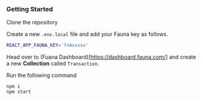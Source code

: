 ### Getting Started

Clone the repository

Create a new `.env.local` file and add your Fauna key as follows.

```sh
REACT_APP_FAUNA_KEY='fnAxxxxx'
```

Head over to (Fuana Dashboard)[https://dashboard.fauna.com/] and create a new **Collection** called `Transaction`.

Run the following command

```
npm i
npm start
```